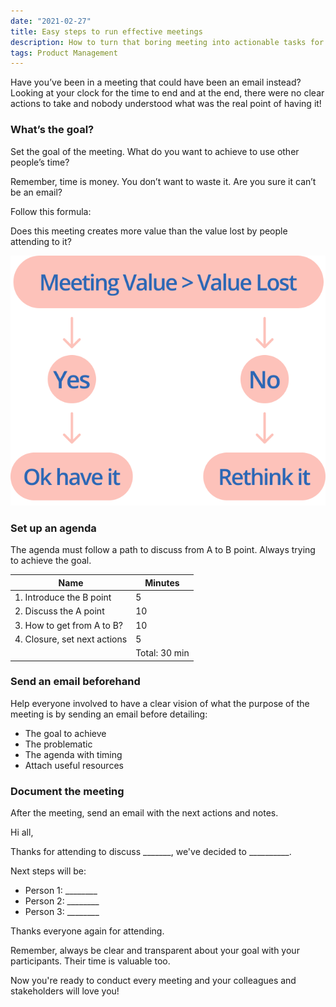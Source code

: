 ```yaml
---
date: "2021-02-27"
title: Easy steps to run effective meetings
description: How to turn that boring meeting into actionable tasks for everyone.
tags: Product Management
---
```


Have you’ve been in a meeting that could have been an email instead? Looking at your clock for the time to end and at the end, there were no clear actions to take and nobody understood what was the real point of having it!


### What’s the goal?

Set the goal of the meeting. What do you want to achieve to use other people’s time?

Remember, time is money. You don’t want to waste it. Are you sure it can’t be an email?

Follow this formula:

Does this meeting creates more value than the value lost by people attending to it?

![Meeting value decision diagram](meeting-diagram.png)


### Set up an agenda

The agenda must follow a path to discuss from A to B point. Always trying to achieve the goal.

| Name | Minutes |
|-|-|
| 1. Introduce the B point | 5 |
| 2. Discuss the A point | 10 |
| 3. How to get from A to B? | 10 |
| 4. Closure, set next actions | 5 |
| | Total: 30 min|


### Send an email beforehand

Help everyone involved to have a clear vision of what the purpose of the meeting is by sending an email before detailing:

- The goal to achieve
- The problematic
- The agenda with timing
- Attach useful resources


### Document the meeting

After the meeting, send an email with the next actions and notes.

Hi all,

Thanks for attending to discuss _______, we've decided to __________.

Next steps will be:

- Person 1: ________
- Person 2: ________
- Person 3: ________

Thanks everyone again for attending. 

Remember, always be clear and transparent about your goal with your participants. Their time is valuable too.

Now you're ready to conduct every meeting and your colleagues and stakeholders will love you!